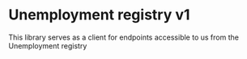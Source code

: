 # Unemployment registry v1

This library serves as a client for endpoints accessible to us from the Unemployment registry
